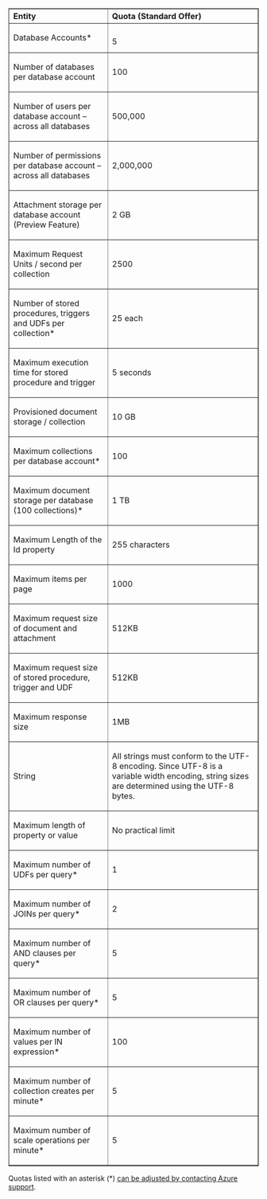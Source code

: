 <table cellspacing="0" border="1">
<tr>
   <th align="left" valign="middle">Entity</th>
   <th align="left" valign="middle">Quota (Standard Offer)</th>
</tr>
<tr>
   <td valign="middle"><p>Database Accounts*</p></td>
   <td valign="middle"><p></p>5</td>

</tr>
<tr>
   <td valign="middle"><p>Number of databases per database account</p></td>
   <td valign="middle"><p>100</p></td>
</tr>
<tr>
   <td valign="middle"><p>Number of users per database account – across all databases</p></td>
   <td valign="middle"><p>500,000</p></td>
</tr>
<tr>
   <td valign="middle"><p>Number of permissions per database account – across all databases</p></td>
   <td valign="middle"><p>2,000,000</p></td>
</tr>
<tr>
   <td valign="middle"><p>Attachment storage per database account (Preview Feature)</p></td>
   <td valign="middle"><p>2 GB</p></td>
</tr>
<tr>
   <td valign="middle"><p>Maximum Request Units / second per collection</p></td>
   <td valign="middle"><p>2500</p></td>
</tr>
<tr>
   <td valign="middle"><p>Number of stored procedures, triggers and UDFs per collection* </p></td>
   <td valign="middle"><p>25 each</p></td>
</tr>
<tr>
   <td valign="middle"><p>Maximum execution time for stored procedure and trigger</p></td>
   <td valign="middle"><p>5 seconds</p></td>
</tr>
<tr>
   <td valign="middle"><p>Provisioned document storage / collection</p></td>
   <td valign="middle"><p>10 GB</p></td>
</tr>
<tr>
   <td valign="middle"><p>Maximum collections per database account*</p></td>
   <td valign="middle"><p>100</p></td>
</tr>
<tr>
   <td valign="middle"><p>Maximum document storage per database (100 collections)*</p></td>
   <td valign="middle"><p>1 TB</p></td>
</tr>
<tr>
   <td valign="middle"><p>Maximum Length of the Id property</p></td>
   <td valign="middle"><p>255 characters</p></td>
</tr>
<tr>
   <td valign="middle"><p>Maximum items per page</p></td>
   <td valign="middle"><p>1000</p></td>
</tr>
<tr>
   <td valign="middle"><p>Maximum request size of document and attachment </p></td>
   <td valign="middle"><p>512KB</p></td>
</tr>
<tr>
   <td valign="middle"><p>Maximum request size of stored procedure, trigger and UDF</p></td>
   <td valign="middle"><p>512KB</p></td>
</tr>
<tr>
   <td valign="middle"><p>Maximum response size</p></td>
   <td valign="middle"><p>1MB</p></td>
</tr>
<tr>
   <td valign="middle"><p>String</p></td>
   <td valign="middle"><p>All strings must conform to the UTF-8 encoding. Since UTF-8 is a variable width encoding, string sizes are determined using the UTF-8 bytes.</p></td>
</tr>
<tr>
   <td valign="middle"><p>Maximum length of property or value</p></td>
   <td valign="middle"><p>No practical limit</p></td>
</tr>
<tr>
   <td valign="middle"><p>Maximum number of UDFs per query*</p></td>
   <td valign="middle"><p>1</p></td>
</tr>
<tr>
   <td valign="middle"><p>Maximum number of JOINs per query*</p></td>
   <td valign="middle"><p>2</p></td>
</tr>
<tr>
   <td valign="middle"><p>Maximum number of AND clauses per query*</p></td>
   <td valign="middle"><p>5</p></td>
</tr>
<tr>
   <td valign="middle"><p>Maximum number of OR clauses per query*</p></td>
   <td valign="middle"><p>5</p></td>
</tr>
<tr>
   <td valign="middle"><p>Maximum number of values per IN expression*</p></td>
   <td valign="middle"><p>100</p></td>
</tr>
<tr>
   <td valign="middle"><p>Maximum number of collection creates per minute*</p></td>
   <td valign="middle"><p>5</p></td>
</tr>
<tr>
   <td valign="middle"><p>Maximum number of scale operations per minute*</p></td>
   <td valign="middle"><p>5</p></td>
</tr>
</table>

Quotas listed with an asterisk (*) [can be adjusted by contacting Azure support](../articles/documentdb-increase-limits.md).
